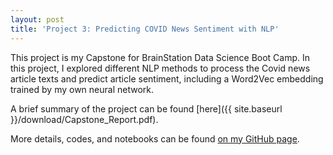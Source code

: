 ```yaml
---
layout: post
title: 'Project 3: Predicting COVID News Sentiment with NLP' 
---
```


This project is my Capstone for BrainStation Data Science Boot Camp. In this project, I explored different NLP methods to process the Covid news article texts and predict article sentiment, including a Word2Vec embedding trained by my own neural network.

A brief summary of the project can be found [here]({{ site.baseurl }}/download/Capstone_Report.pdf).

More details, codes, and notebooks can be found [on my GitHub page](https://github.com/ylhuang43/BrainStation-Capstone-NLP-Project).